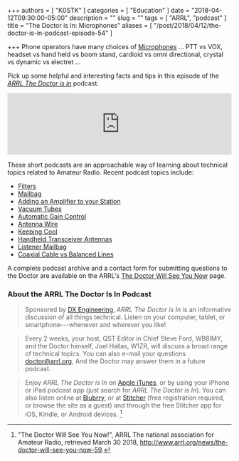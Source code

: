 +++
authors = [ "K0STK" ]
categories = [ "Education" ]
date = "2018-04-12T09:30:00-05:00"
description = ""
slug = ""
tags = [ "ARRL", "podcast" ]
title = "The Doctor is In: Microphones"
aliases = [ "/post/2018/04/12/the-doctor-is-in-podcast-episode-54" ]

+++
Phone operators have many choices of
[Microphones](https://www.blubrry.com/arrl_the_doctor_is_in/32621786/microphones/) ... PTT vs VOX, headset vs hand held vs boom stand, cardioid vs omni directional, crystal vs dynamic vs electret ...

Pick up some helpful and interesting facts and tips in this 
episode of the
[*ARRL The Doctor is in*](http://www.arrl.org/doctor/) podcast. 
<!--more-->

<iframe src="https://player.blubrry.com?media_url=https://media.blubrry.com/arrl_the_doctor_is_in/content.blubrry.com/arrl_the_doctor_is_in/Microphones_-_April_12_2018.mp3" scrolling="no" width="100%" height="138px" frameborder="0"></iframe>

These short podcasts are an approachable way of learning about technical
topics related to Amateur Radio. Recent podcast topics include:

* [Filters](https://www.blubrry.com/arrl_the_doctor_is_in/32567809/filters)
* [Mailbag](https://www.blubrry.com/arrl_the_doctor_is_in/31241283/mailbag/)
* [Adding an Amplifier to your Station](https://www.blubrry.com/arrl_the_doctor_is_in/31236538/adding-an-amplifier-to-your-station/)
* [Vacuum Tubes](https://www.blubrry.com/arrl_the_doctor_is_in/31217015/vacuum-tubes/)
* [Automatic Gain Control](https://www.blubrry.com/arrl_the_doctor_is_in/29822174/automatic-gain-control/)
* [Antenna Wire](https://www.blubrry.com/arrl_the_doctor_is_in/29580861/antenna-wire/)
* [Keeping Cool](https://www.blubrry.com/arrl_the_doctor_is_in/29579091/keeping-cool/)
* [Handheld Transceiver Antennas](https://www.blubrry.com/arrl_the_doctor_is_in/28914584/handheld-transceiver-antennas/)
* [Listener Mailbag](https://www.blubrry.com/arrl_the_doctor_is_in/28847724/listener-mailbag/)
* [Coaxial Cable vs Balanced Lines](https://www.blubrry.com/arrl_the_doctor_is_in/28796716/coaxial-cable-vs-balanced-lines/)

A complete podcast archive and a contact form for submitting questions
to the Doctor are available on the ARRL's
[The Doctor Will See You Now](http://www.arrl.org/doctor) page.

### About the ARRL The Doctor Is In Podcast

>Sponsored by [DX Engineering](http://www.dxengineering.com/),
*ARRL The Doctor is In* is an informative discussion of all things
technical. Listen on your computer, tablet, or smartphone---whenever and
wherever you like!

>Every 2 weeks, your host, QST Editor in Chief Steve Ford, WB8IMY, and the
Doctor himself, Joel Hallas, W1ZR, will discuss a broad range of technical
topics. You can also e-mail your questions
[doctor@arrl.org](mailto:doctor@arrl.org),
And the Doctor may answer them in a future podcast.

>Enjoy
*ARRL The Doctor is In* on
[Apple iTunes](https://itunes.apple.com/us/podcast/arrl-the-doctor-is-in/id1096749595?mt=2()),
or by using your iPhone or iPad podcast app (just search for
*ARRL The Doctor is In*). You can also listen online at
[Blubrry](https://www.blubrry.com/arrl_the_doctor_is_in/),
or at
[Stitcher](https://www.stitcher.com/)
(free registration required, or browse the site as a guest) and through
the free Stitcher app for iOS, Kindle, or Android devices. [^1]

[^1]: "The Doctor Will See You Now!", ARRL The national association for Amateur Radio, retrieved March 30 2018, http://www.arrl.org/news/the-doctor-will-see-you-now-59.
